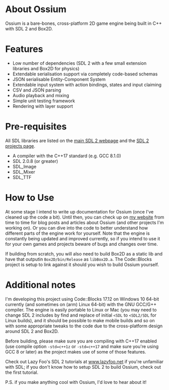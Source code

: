 # About Ossium
Ossium is a bare-bones, cross-platform 2D game engine being built in C++ with SDL 2 and Box2D.

# Features
* Low number of dependencies (SDL 2 with a few small extension libraries and Box2D for physics)
* Extendable serialisation support via completely code-based schemas
* JSON serialisable Entity-Component System
* Extendable input system with action bindings, states and input claiming
* CSV and JSON parsing
* Audio playback and mixing
* Simple unit testing framework
* Rendering with layer support

# Pre-requisites
All SDL libraries are listed on the [main SDL 2 webpage](https://www.libsdl.org/download-2.0.php) and the [SDL 2 projects page](https://www.libsdl.org/projects).
* A compiler with the C++17 standard (e.g. GCC 8.1.0)
* SDL 2.0.8 (or greater)
* SDL_Image
* SDL_Mixer
* SDL_TTF

# How to Use

At some stage I intend to write up documentation for Ossium (once I've cleaned up the code a bit). Until then, you can check up on [my website](https://timlanesoftware.com) from time to time for blog posts and articles about Ossium (and other projects I'm working on). Or you can dive into the code to better understand how different parts of the engine work for yourself. Note that the engine is constantly being updated and improved currently, so if you intend to use it for your own games and projects beware of bugs and changes over time.

If building from scratch, you will also need to build Box2D as a static lib and have that outputin `Box2D/bin/Release` as `libBox2D.a`. The Code::Blocks project is setup to link against it should you wish to build Ossium yourself.

# Additional notes
I'm developing this project using Code::Blocks 17.12 on Windows 10 64-bit currently (and sometimes on (arm) Linux 64-bit)
with the GNU GCC/G++ compiler. The engine is easily portable to Linux or Mac (you may need to change SDL 2 includes by find and replace of initial `<SDL` to `<SDL2/SDL` for Linux builds), and it should be possible to make mobile builds and so on with some appropriate tweaks to the code due to the cross-platform design around SDL 2 and Box2D.

Before building, please make sure you are compiling with C++17 enabled (use compile option `-std=c++1z` or `-std=c++17` and make sure you're using GCC 8 or later) as the project makes use of some of those features.

Check out Lazy Foo's SDL 2 tutorials at www.lazyfoo.net if you're unfamiliar with SDL; if you don't know how to setup SDL 2 to build Ossium, check out the first tutorial.

P.S. if you make anything cool with Ossium, I'd love to hear about it!
